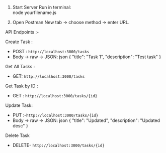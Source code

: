 

1. Start Server
   Run in terminal:  
   node yourfilename.js
  

2. Open Postman 
   New tab → choose method → enter URL.



 API Endpoints :-

Create Task :
- POST :  `http://localhost:3000/tasks`  
- Body → raw → JSON:
  json
  {
    "title": "Task 1",
    "description": "Test task"
  }
 

 Get All Tasks :
- GET:  `http://localhost:3000/tasks`  
 

 Get Task by ID :
- GET : `http://localhost:3000/tasks/{id}`

 Update Task:
- PUT :-`http://localhost:3000/tasks/{id}`  
- Body → raw → JSON:
  json
  {
    "title": "Updated",
    "description": "Updated desc"
  }
  

 Delete Task
- DELETE- `http://localhost:3000/tasks/{id}`


 
